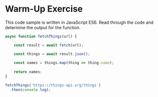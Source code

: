 # Warm-Up Exercise
This code sample is written in JavaScript ES6. Read through the code and determine the output for the function.

```js
async function fetchThings(url) {

	const result = await fetch(url);

	const things = await result.json();
	
	const names = things.map(thing => thing.name);
	
	return names;
}

fetchThings('https://things-api.org/things')
  .then(console.log);
```
